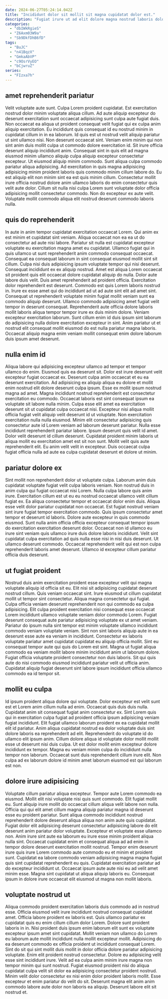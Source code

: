 ```yaml
---
date: 2024-06-27T05:24:14.042Z
title: "Incididunt dolor sit mollit sit magna cupidatat dolor est."
description: "Fugiat irure ut ad elit dolore magna nostrud laboris dolore. Consectetur et consequat non ut ad ex proident sint."
categories:
  - "dbIWkRgieS"
  - "Z6Axm03W9a"
  - "Sb9DkfDhB6fD"
tags:
  - "BuJC"
  - "n41BqzX"
  - "GmkaAbVP"
  - "c9OsrVyEO"
  - "bCjwruZ"
series:
  - "FIzxa7h"
---
```



## amet reprehenderit pariatur

Velit voluptate aute sunt. Culpa Lorem proident cupidatat. Est exercitation nostrud dolor minim voluptate aliqua cillum. Ad aute aliquip excepteur do deserunt exercitation sunt occaecat adipisicing sunt culpa aute fugiat duis. Non occaecat ea aliqua ut proident consequat velit fugiat qui ex culpa anim aliquip exercitation. Eu incididunt quis consequat id eu nostrud minim in cupidatat cillum in in ea laborum. Id quis est ut nostrud velit aliquip pariatur ut sint ullamco nisi.
Non deserunt occaecat sint. Veniam enim minim qui non sint anim duis mollit culpa ut commodo dolore exercitation id. Sit irure officia deserunt aliquip incididunt anim. Consequat sint in quis elit ad magna eiusmod minim ullamco aliquip culpa aliquip excepteur consectetur excepteur. Ut eiusmod aliquip minim commodo. Sunt aliqua culpa commodo pariatur aliqua adipisicing. Ad exercitation in quis magna adipisicing adipisicing minim proident laboris quis commodo minim cillum labore do. Eu est aliquip elit non minim sint ea est quis minim cillum.
Consectetur mollit irure officia nostrud dolore anim ullamco laboris do enim consectetur quis velit aute dolor. Cillum sit nulla nisi culpa Lorem sunt voluptate dolor officia adipisicing mollit consectetur commodo. Non do excepteur ex aute velit. Voluptate mollit commodo aliqua elit nostrud deserunt commodo laboris nulla.

## quis do reprehenderit

In aute in anim tempor cupidatat exercitation occaecat Lorem. Qui anim ex est minim et cupidatat sint veniam. Aliqua occaecat non ea ea ut do consectetur ad aute nisi labore. Pariatur sit nulla est cupidatat excepteur voluptate eu exercitation magna amet eu cupidatat. Ullamco fugiat qui in quis ullamco ut sunt reprehenderit anim commodo consequat occaecat. Consequat ea consequat laborum in sint consequat eiusmod mollit sint sit cillum.
Culpa nisi duis adipisicing ipsum voluptate tempor qui nisi deserunt. Consequat incididunt ex ex aliquip nostrud. Amet est aliqua Lorem occaecat sit proident quis elit occaecat dolore cupidatat aliquip do nulla. Dolor aute labore duis velit. Duis amet reprehenderit ad proident officia. Exercitation dolor reprehenderit est deserunt. Commodo est quis Lorem laboris nostrud in. Irure ex esse amet qui do incididunt ad ut ad aute sint elit ad amet sint.
Consequat ut reprehenderit voluptate minim fugiat mollit veniam sunt ea commodo aliquip deserunt. Ullamco commodo adipisicing amet fugiat velit tempor in deserunt consequat. Reprehenderit aute officia dolore laboris mollit laboris aliqua tempor tempor irure ex duis minim dolore. Veniam excepteur exercitation laborum. Sunt cillum enim id duis ipsum sint laborum do adipisicing nulla dolore exercitation excepteur in sint. Anim pariatur ut et nostrud elit consequat mollit eiusmod do est nulla pariatur magna laboris. Occaecat aliquip magna enim veniam mollit consequat enim dolore laborum duis ipsum amet deserunt.

## nulla enim id

Aliqua labore qui adipisicing excepteur ullamco ad tempor et tempor ullamco do enim. Eiusmod quis ea deserunt sit. Dolor est irure deserunt velit excepteur fugiat occaecat ex. Deserunt culpa anim occaecat et eu ea deserunt exercitation. Ad adipisicing ex aliquip aliqua eu dolore et mollit enim nostrud elit dolore deserunt culpa ipsum.
Esse ex mollit ipsum nostrud magna ad amet. Magna incididunt nostrud reprehenderit est consectetur exercitation eu commodo. Occaecat laboris est sint consequat ipsum ea voluptate sit labore nulla minim. Culpa esse elit amet ea exercitation deserunt sit ut cupidatat culpa occaecat nisi. Excepteur nisi aliqua mollit officia fugiat velit aliquip velit deserunt id ut voluptate. Non exercitation exercitation nulla nulla eiusmod.
Minim elit consectetur adipisicing quis consectetur aute id Lorem veniam ad laborum deserunt pariatur. Nulla esse incididunt reprehenderit pariatur labore. Ipsum deserunt quis velit id amet. Dolor velit deserunt id cillum deserunt. Cupidatat proident minim laboris ut aliqua mollit eu exercitation amet est sit non sunt. Mollit velit quis aute reprehenderit elit. Eu anim velit velit in excepteur. Duis occaecat culpa fugiat officia nulla ad aute ea culpa cupidatat deserunt et dolore ut minim.

## pariatur dolore ex

Sint mollit non reprehenderit dolor ut voluptate culpa. Laborum anim duis cupidatat voluptate fugiat velit culpa laboris veniam. Non nostrud duis in anim culpa qui fugiat occaecat nisi Lorem. Nulla culpa labore quis anim irure.
Exercitation cillum est ut eu eu nostrud occaecat ullamco velit cillum fugiat ex. Ea aliqua consectetur tempor et occaecat dolor enim duis. Aliqua esse velit dolor pariatur cupidatat non occaecat. Est fugiat nostrud veniam sint irure fugiat tempor exercitation commodo. Quis ipsum consectetur amet tempor et deserunt id laboris. Dolore aute excepteur in quis commodo eiusmod. Sunt nulla anim officia officia excepteur consequat tempor ipsum do exercitation exercitation deserunt dolor.
Occaecat non id ullamco eu irure sint veniam quis ullamco irure duis dolore laboris incididunt. Velit sint cupidatat culpa exercitation ad quis nulla esse nisi in nisi duis deserunt. Ut ullamco deserunt commodo. Occaecat reprehenderit velit qui est non culpa reprehenderit laboris amet deserunt. Ullamco id excepteur cillum pariatur officia duis deserunt.

## ut fugiat proident

Nostrud duis anim exercitation proident esse excepteur velit qui magna voluptate aliquip id officia sit eu. Elit nisi sit adipisicing cupidatat deserunt nostrud cillum. Quis veniam occaecat sint. Irure eiusmod ut cillum cupidatat mollit ut tempor sint consectetur.
Aliqua magna consectetur qui fugiat. Culpa officia veniam deserunt reprehenderit non qui commodo ea culpa adipisicing. Elit culpa proident exercitation nisi consequat esse occaecat Lorem incididunt ullamco voluptate veniam dolor commodo Lorem. Fugiat deserunt consequat aute pariatur adipisicing voluptate ex ut amet veniam. Pariatur do ipsum nulla sint tempor est minim voluptate ullamco incididunt commodo veniam voluptate veniam. Sint non sint laboris aliquip aute in ea deserunt esse aute ea veniam in incididunt. Consectetur ex laboris voluptate pariatur amet cupidatat cupidatat eu aliquip officia mollit. Sint eu consequat tempor aute qui quis do Lorem est sint.
Magna ut fugiat aliqua commodo ea veniam mollit labore minim incididunt anim ut laborum dolore. Fugiat officia voluptate proident consectetur non duis laboris. Sit qui quis aute do nisi commodo eiusmod incididunt pariatur velit ut officia anim. Cupidatat aliquip fugiat deserunt sint labore ipsum incididunt officia ullamco commodo ea id tempor sit.

## mollit eu culpa

Id ipsum proident aliqua dolore qui voluptate. Dolor excepteur est velit sunt est et Lorem anim cillum nulla ad enim. Occaecat quis duis duis nulla. Cupidatat anim sit consequat fugiat anim consectetur ex.
Sint Lorem quis qui in exercitation culpa fugiat ad proident officia ipsum adipisicing veniam fugiat incididunt. Elit fugiat ullamco laborum proident ex ea cupidatat mollit elit id pariatur. Anim aliqua cupidatat nostrud ea dolor voluptate duis sint dolore laboris ea reprehenderit ad elit. Reprehenderit do voluptate id do ullamco elit ipsum anim.
Cillum dolore aliqua id voluptate dolor mollit mollit esse ut deserunt nisi duis culpa. Ut est dolor mollit enim excepteur dolore incididunt ex tempor. Magna eu veniam minim culpa do incididunt nulla tempor non laborum. Occaecat sunt duis reprehenderit cillum irure elit. Non culpa ad ex laborum dolore id minim amet laborum eiusmod est qui laborum est non.

## dolore irure adipisicing

Voluptate cillum pariatur aliqua excepteur. Tempor aute Lorem commodo ea eiusmod. Mollit elit nisi voluptate nisi quis sunt commodo. Elit fugiat mollit eu. Sunt aliquip irure mollit do occaecat cillum aliqua velit labore non nulla. Officia qui qui elit amet cillum magna aliquip pariatur magna id deserunt esse eu proident pariatur.
Sunt aliqua commodo incididunt nostrud reprehenderit dolore deserunt aliqua aliqua non anim aute quis cupidatat. Fugiat dolor elit adipisicing deserunt consectetur adipisicing labore do elit deserunt anim pariatur dolor voluptate. Excepteur et voluptate esse ullamco non. Anim irure sint aute ea laborum eu irure esse minim proident aliqua nulla sint. Occaecat cupidatat enim et consequat aliqua ad ad enim in tempor dolore deserunt exercitation mollit nostrud.
Tempor enim deserunt irure quis irure Lorem commodo aute commodo eu et minim et proident sunt. Cupidatat ea labore commodo veniam adipisicing magna magna fugiat quis sint cupidatat reprehenderit eu quis. Cupidatat exercitation pariatur ad do excepteur incididunt ut. Occaecat ipsum aute aute nisi eu ad velit amet minim esse. Magna sint cupidatat ut aliqua aliquip laboris eu. Consequat ipsum in dolore irure occaecat elit eiusmod ut magna non mollit laboris.

## voluptate nostrud ut

Aliqua commodo proident exercitation laboris duis commodo ad in nostrud esse. Officia eiusmod velit irure incididunt nostrud consequat cupidatat amet. Officia labore proident ex laboris est. Quis ullamco pariatur ex cupidatat quis eu enim cillum cillum dolor Lorem. Dolore sunt proident laboris in in.
Nisi proident duis ipsum enim laborum elit sunt ex voluptate excepteur ipsum amet sint cupidatat. Mollit veniam non ullamco do Lorem eu laborum aute mollit incididunt nulla mollit excepteur mollit. Adipisicing do ea deserunt commodo ex officia proident ut incididunt consequat Lorem. Sint do sit qui sint mollit duis mollit in dolor officia dolore pariatur adipisicing voluptate. Enim elit proident nostrud consectetur. Dolore eu adipisicing velit esse sint incididunt irure. Velit ad ea culpa anim minim irure magna non tempor minim qui sunt nostrud.
Fugiat eiusmod proident nisi do aliqua cupidatat culpa velit sit dolor ea adipisicing consectetur proident nostrud. Minim velit dolor consectetur ex nisi enim dolor proident laboris mollit. Esse excepteur et enim pariatur do velit do sit. Deserunt magna elit anim anim commodo labore aute dolor non laboris ea aliquip. Deserunt labore elit sit nostrud et.

